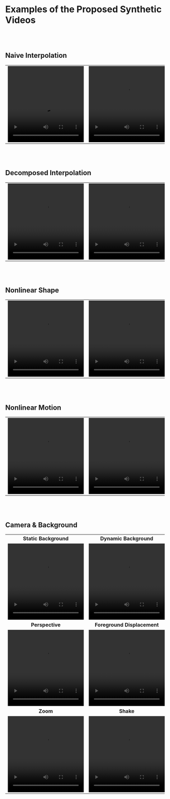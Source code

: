 # Examples of the Proposed Synthetic Videos

<br/><br/>

## Naive Interpolation

|  |  |  |   | 
|--|--|--|--|
| <video width="240" height="240" src="https://github.com/davidsvy/fractal_video/assets/57594395/2dccf6db-ffc1-4623-9cf4-a9252cea1666" controls></video> | <video width="240" height="240" src="https://github.com/davidsvy/fractal_video/assets/57594395/de7c7985-5ae6-4b2a-a35a-82e6b5b2ad0e" controls></video> | <video width="240" height="240" src="https://github.com/davidsvy/fractal_video/assets/57594395/66706049-bb1a-4582-aa2a-6d631e4560e3" controls></video> | <video width="240" height="240" src="https://github.com/davidsvy/fractal_video/assets/57594395/1ea9bc64-451c-41b0-9ea8-8b6854b80d5c" controls></video> |

<br/><br/>


## Decomposed Interpolation

|  |  |  |   | 
|--|--|--|--|
| <video width="240" height="240" src="https://github.com/davidsvy/fractal_video/assets/57594395/3ba702a0-0d97-4b4b-9905-4cd710ec82e5" controls></video> | <video width="240" height="240" src="https://github.com/davidsvy/fractal_video/assets/57594395/b76c7362-e622-4785-b113-9410e5de9324" controls></video> | <video width="240" height="240" src="https://github.com/davidsvy/fractal_video/assets/57594395/d640634d-db73-4e56-b310-feb89b6ad2bf" controls></video> | <video width="240" height="240" src="https://github.com/davidsvy/fractal_video/assets/57594395/455ab134-9901-477b-888f-605deb4ed3f6" controls></video> |

<br/><br/>


## Nonlinear Shape

| |  |  |   | 
|--|--|--|--|
| <video width="240" height="240" src="https://github.com/davidsvy/fractal_video/assets/57594395/d963b639-f00a-4bca-a4da-4a20512e4e98" controls></video> | <video width="240" height="240" src="https://github.com/davidsvy/fractal_video/assets/57594395/0cc51684-4267-46f2-8828-9af8c96ed86a" controls></video> | <video width="240" height="240" src="https://github.com/davidsvy/fractal_video/assets/57594395/0939d6d3-42bd-43e2-bb99-c76557c924c7" controls></video> | <video width="240" height="240" src="https://github.com/davidsvy/fractal_video/assets/57594395/620066a3-005b-4e6e-b8bc-63f39209e564" controls></video> |

<br/><br/>


## Nonlinear Motion

|  |  |  |   | 
|--|--|--|--|
| <video width="240" height="240" src="https://github.com/davidsvy/fractal_video/assets/57594395/1475adb7-24b3-4ca8-a8ea-5adc98c78435" controls></video> | <video width="240" height="240" src="https://github.com/davidsvy/fractal_video/assets/57594395/51a80831-1553-4494-9286-1fb6cab21515" controls></video> | <video width="240" height="240" src="https://github.com/davidsvy/fractal_video/assets/57594395/d9ca4082-5df9-41c2-83dc-fa1fd795d88e" controls></video> | <video width="240" height="240" src="https://github.com/davidsvy/fractal_video/assets/57594395/1866f4cd-b44f-47b4-a72c-c07ad75826d5" controls></video> |

<br/><br/>


## Camera & Background

| | | | |
|:-:|:-:|:-:|:-:|
| **Static Background** | **Dynamic Background**  | **Scaling & Placement** | **Group**  | 
| <video width="240" height="240" src="https://github.com/davidsvy/fractal_video/assets/57594395/1cb258ea-84ee-4d19-ac14-a56d9ccfdfb6" controls></video> | <video width="240" height="240" src="https://github.com/davidsvy/fractal_video/assets/57594395/ea1dc3a5-1436-44a9-839e-dd6bafd672d0" controls></video> | <video width="240" height="240" src="https://github.com/davidsvy/fractal_video/assets/57594395/e1ebe076-5643-4554-ac01-5862cb5b52cb" controls></video> | <video width="240" height="240" src="https://github.com/davidsvy/fractal_video/assets/57594395/b34c704b-9413-4442-acb5-eb77b9ad6ec8" controls></video> |
| **Perspective** | **Foreground Displacement**  | **Background Displacement** | **Camera Displacement**  | 
| <video width="240" height="240" src="https://github.com/davidsvy/fractal_video/assets/57594395/c06268a6-a708-4feb-a03b-a5c58b8679f0" controls></video> | <video width="240" height="240" src="https://github.com/davidsvy/fractal_video/assets/57594395/c34cfa5b-fcdf-4c80-a8a6-2c2addbf3f2d" controls></video> | <video width="240" height="240" src="https://github.com/davidsvy/fractal_video/assets/57594395/ae900e4e-2a03-4a95-a176-38fa734a45fb" controls></video> | <video width="240" height="240" src="https://github.com/davidsvy/fractal_video/assets/57594395/6d260fe8-ef2a-45e6-be28-e46ebcc10a81" controls></video> |
| **Zoom** | **Shake** |  |  |
| <video width="240" height="240" src="https://github.com/davidsvy/fractal_video/assets/57594395/51f63c71-2841-4047-8edc-d04fed487e60" controls></video> | <video width="240" height="240" src="https://github.com/davidsvy/fractal_video/assets/57594395/a012114d-7bdb-4a3d-94ae-764f92d82a1c" controls></video> |  |  |

<br/><br/>
